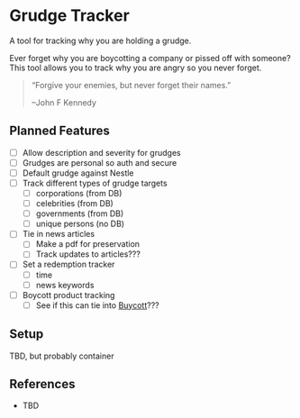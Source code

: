 # Grudge Tracker

A tool for tracking why you are holding a grudge.

Ever forget why you are boycotting a company or pissed off with someone? This tool allows you to track why you are angry so you never forget.

> “Forgive your enemies, but never forget their names.”
> 
> –John F Kennedy

## Planned Features

- [ ] Allow description and severity for grudges
- [ ] Grudges are personal so auth and secure
- [ ] Default grudge against Nestle
- [ ] Track different types of grudge targets
   - [ ] corporations (from DB)
   - [ ] celebrities (from DB)
   - [ ] governments (from DB)
   - [ ] unique persons (no DB)
- [ ] Tie in news articles
  - [ ] Make a pdf for preservation
  - [ ] Track updates to articles???
- [ ] Set a redemption tracker
  - [ ] time
  - [ ] news keywords
- [ ] Boycott product tracking
  - [ ] See if this can tie into [Buycott](https://www.buycott.com/)???

## Setup

TBD, but probably container

## References

- TBD
